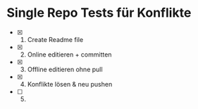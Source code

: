 # Single Repo Tests für Konflikte

- [x] 1. Create Readme file
- [x] 2. Online editieren + committen
- [x] 3. Offline editieren ohne pull
- [x] 4. Konflikte lösen & neu pushen
- [ ] 5. 